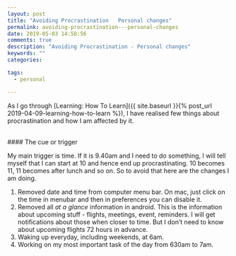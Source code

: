 ```yaml
---
layout: post
title: "Avoiding Procrastination   Personal changes"
permalink: avoiding-procrastination---personal-changes
date: 2019-05-03 14:58:56
comments: true
description: "Avoiding Procrastination - Personal changes"
keywords: ""
categories:

tags:
  - personal

---
```


As I go through [Learning: How To Learn]({{ site.baseurl }}{% post_url 2019-04-09-learning-how-to-learn %}), I have realised few things about procrastination and how I am affected by it.

<br/>
#### The cue or trigger

My main trigger is time. If it is 9.40am and I need to do something, I will tell myself that I can start at 10 and hence end up procrastinating. 10 becomes 11, 11 becomes after lunch and so on. So to avoid that here are the changes I am doing.

1. Removed date and time from computer menu bar. On mac, just click on the time in menubar and then in preferences you can disable it.
1. Removed all _at a glance_ information in android. This is the information about upcoming stuff - flights, meetings, event, reminders. I will get notifications about those when closer to time. But I don’t need to know about upcoming flights 72 hours in advance.
1. Waking up everyday, including weekends, at 6am.
1. Working on my most important task of the day from 630am to 7am.
